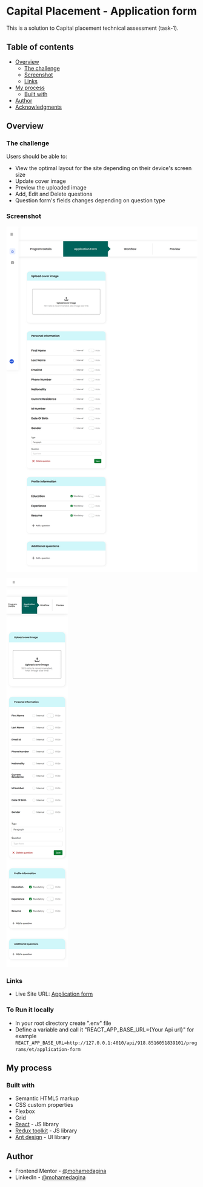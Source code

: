 # Capital Placement - Application form

This is a solution to Capital placement technical assessment (task-1).

## Table of contents

- [Overview](#overview)
  - [The challenge](#the-challenge)
  - [Screenshot](#screenshot)
  - [Links](#links)
- [My process](#my-process)
  - [Built with](#built-with)
- [Author](#author)
- [Acknowledgments](#acknowledgments)

## Overview

### The challenge

Users should be able to:

- View the optimal layout for the site depending on their device's screen size
- Update cover image
- Preview the uploaded image
- Add, Edit and Delete questions
- Question form's fields changes depending on question type

### Screenshot

![Desktop screenshot for Capital Placement - Application form](./screenshots/desktop-1440.png)

![Mobile screenshot for Capital Placement - Application form](./screenshots/mobile-375.png)

### Links

- Live Site URL: [Application form](https://ats-form-mohamedagina.vercel.app/)

### To Run it locally

- In your root directory create ".env" file
- Define a variable and call it "REACT_APP_BASE_URL={Your Api url}"
  for example `REACT_APP_BASE_URL=http://127.0.0.1:4010/api/918.8516051839101/programs/et/application-form`

## My process

### Built with

- Semantic HTML5 markup
- CSS custom properties
- Flexbox
- Grid
- [React](https://reactjs.org/) - JS library
- [Redux toolkit](https://redux-toolkit.js.org/) - JS library
- [Ant design](https://ant.design/) - UI library

## Author

- Frontend Mentor - [@mohamedagina](https://www.frontendmentor.io/profile/mohamedagina)
- LinkedIn - [@mohamedagina](https://www.linkedin.com/in/mohamed-agina/)
